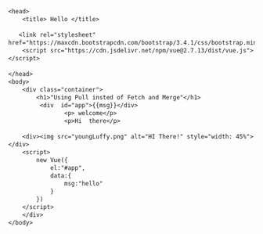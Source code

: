 
<html>
   
    <head>
        <title> Hello </title>
       
       <link rel="stylesheet" href="https://maxcdn.bootstrapcdn.com/bootstrap/3.4.1/css/bootstrap.min.css">
        <script src="https://cdn.jsdelivr.net/npm/vue@2.7.13/dist/vue.js"></script>
        
    </head>
    <body>
        <div class="container">
            <h1>"Using Pull insted of Fetch and Merge"</h1>
             <div  id="app">{{msg}}</div>
                    <p> welcome</p>
                    <p>Hi  there</p>
       
        <div><img src="youngLuffy.png" alt="HI There!" style="width: 45%"></div>
        <script>
            new Vue({
                el:"#app",
                data:{
                    msg:"hello"
                }
            })
        </script>
        </div>
    </body>
</html>
